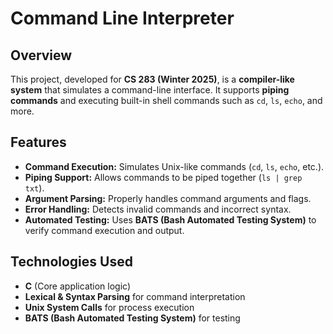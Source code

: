 # **Command Line Interpreter**  

## **Overview**  
This project, developed for **CS 283 (Winter 2025)**, is a **compiler-like system** that simulates a command-line interface. It supports **piping commands** and executing built-in shell commands such as `cd`, `ls`, `echo`, and more.  

## **Features**  
- **Command Execution:** Simulates Unix-like commands (`cd`, `ls`, `echo`, etc.).  
- **Piping Support:** Allows commands to be piped together (`ls | grep txt`).  
- **Argument Parsing:** Properly handles command arguments and flags.  
- **Error Handling:** Detects invalid commands and incorrect syntax.  
- **Automated Testing:** Uses **BATS (Bash Automated Testing System)** to verify command execution and output.  

## **Technologies Used**  
- **C** (Core application logic)  
- **Lexical & Syntax Parsing** for command interpretation  
- **Unix System Calls** for process execution  
- **BATS (Bash Automated Testing System)** for testing 

